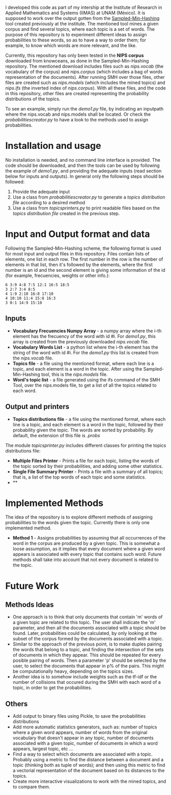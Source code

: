 I developed this code as part of my intership at the Institute of Research in Applied Mathematics and Systems (IIMAS)  at UNAM (México). It is supposed to work over the output gotten from the [Sampled-Min-Hashing](https://github.com/gibranfp/Sampled-MinHashing) tool created previously at the institute. The mentioned tool mines a given corpus and find several topics, where each topic is a set of words. The purpose of this repository is to experiment different ideas to assign probabilities to these words, so as to have a way to order them; for example, to know which words are more relevant, and the like.

Currently, this repository has only been tested in the **NIPS corpus** downloaded from knowceans, as done in the Sampled-Min-Hashing repository. The mentioned download includes files such as *nips.vocab* (the vocabulary of the corpus) and *nips.corpus* (which includes a bag of words representation of the documents). After running SMH over those files, other files are created such as *nips.models* (which includes the mined topics) and *nips.ifs* (the inverted index of *nips.corpus*). With all these files, and the code in this repository, other files are created representing the probability distributions of the topics.

To see an example, simply run the *demo1.py* file, by indicating an inputpath where the nips.vocab and nips.models shall be located. Or check the *probabilitiescreator.py* to have a look to the methods used to assign probabilities.

# Installation and usage
No installation is needed, and no command line interface is provided. The code should be downloaded, and then the tools can be used by following the example of *demo1.py*, and providing the adequate inputs (read section below for inputs and outputs). In general only the following steps should be followed:
1. Provide the adequate input
2. Use a class from *probabilitiescreator.py* to generate a *topics distribution file* according to a desired method
3. Use a class from *topicsprinters.py* to print readable files based on the *topics distribution file* created in the previous step.

# Input and Output format and data
Following the Sampled-Min-Hashing scheme, the following format is used for most input and output files in this repository. Files contain lists of elements, one list in each row. The first number in the row is the number of elements in that list, then it's followed by the elements, where the first number is an id and the second element is giving some information of the id (for example, frecuencies, weights or other info.):
~~~~
6 3:9 4:8 7:5 12:1 16:5 18:5 
3 2:7 3:4 8:5
4 1:9 2:10 16:8 17:10
4 10:10 11:4 15:8 16:3
3 0:1 14:9 15:10
~~~~

## Inputs
+ **Vocabulary Frecuencies Numpy Array** - a numpy array where the i-th element has the frecuency of the word with id #i. For *demo1.py*, this array is created from the previously downloaded *nips.vocab* file.
+ **Vocabulary Words List** - a python list where the i-th element has the string of the word with id #i. For the *demo1.py* this list is created from the *nips.vocab* file.
+ **Topics file** - a file using the mentioned format, where each line is a topic, and each element is a word in the topic. After using the  Sampled-Min-Hashing tool, this is the *nips.models* file.
+ **Word's topic list** - a file generated using the ifs command of the SMH Tool, over the nips.models file, to get a list of all the topics related to each word.

## Output and printers
+ **Topics distributions file** - a file using the mentioned format, where each line is a topic, and each element is a word in the topic, followed by their probability given the topic. The words are sorted by probability. By default, the extension of this file is *.probs*

The module *topicsprinter.py* includes different classes for printing the topics distributions file:
+ **Multiple Files Printer** - Prints a file for each topic, listing the words of the topic sorted by their probabilities, and adding some other statistics.
+ **Single File Summary Printer** - Prints a file with a summary of all topics; that is, a list of the top words of each topic and some statistics.
+ **
# Implemented Methods
The idea of the repository is to explore different methods of assigning probabilities to the words given the topic. Currently there is only one implemented method.
+ **Method 1** - Assigns probabilities by assuming that all occurrences of the word in the corpus are produced by a given topic. This is somewhat a loose assumption, as it implies that every document where a given word appears is associated with every topic that contains such word. Future methods shall take into account that not every document is related to the topic.

# Future Work
## Methods Ideas
+ One approach is to think that only documents that contain 'm' words of a given topic are related to this topic. The user shall indicate the 'm' parameter, and then all the documents associated with a topic should be found. Later, probabilities could be calculated, by only looking at the subset of the corpus formed by the documents associated with a topic.
+ Similar to the approach of the previous point, is to make duples pairing the words that belong to a topic, and finding the intersection of the sets of documents in which they appear. This should be repeated for every posible pairing of words. Then a parameter 'p' should be selected by the user, to select the documents that appear in p% of the pairs. This might be computationally heavy, depending on the topics sizes.
+ Another idea is to somehow include weights such as the tf-idf or the number of collisions that occured during the SMH with each word of a topic, in order to get the probabilities.

## Others
+ Add output to binary files using Pickle, to save the probabilities distributions
+ Add more automatic statistics generators, such as: number of topics where a given word appears, number of words from the original vocabulary that doesn't appear in any topic, number of documents associated with a given topic, number of documents in which a word appears, largest topic, etc ...
+ Find a way to select which documents are associated with a topic. Probably using a metric to find the distance between a document and a topic (thinking both as tuple of words); and then using this metric to find a vectorial representation of the document based on its distances to the topics.
+ Create more interactive visualizations to work with the mined topics, and to compare them.
